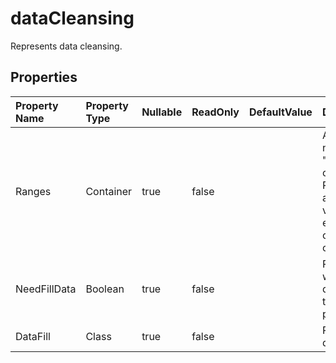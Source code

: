 # **dataCleansing**

Represents data cleansing. 

## **Properties**

| Property Name | Property Type | Nullable |  ReadOnly | DefaultValue | Description | 
| :- | :- | :- |:- |  :- | :- |
|Ranges|Container|true|false |  |A property named "Ranges" of type IList Range with a default value of an empty List of Range objects.|
|NeedFillData|Boolean|true|false |  |Represents whether the data needs to be populated.|
|DataFill|Class|true|false |  |Represents data fill.|

